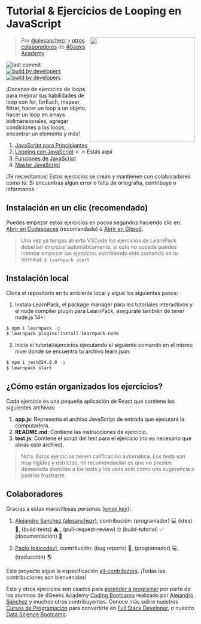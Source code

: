 <!-- hide -->
# Tutorial & Ejercicios de Looping en JavaScript 
<!-- endhide -->

<!-- hide -->
<a href="https://www.4geeksacademy.co"><img height="280" align="right" src="https://github.com/4GeeksAcademy/javascript-arrays-exercises-tutorial/blob/master/badge-loop.png"></a>

> Por [@alesanchezr](https://twitter.com/alesanchezr) y [otros colaboradores](https://github.com/4GeeksAcademy/javascript-arrays-exercises-tutorial/graphs/contributors) de [4Geeks Academy](https://4geeksacademy.co/)

![last commit](https://img.shields.io/github/last-commit/4geeksacademy/javascript-arrays-exercises-tutorial)
[![build by developers](https://img.shields.io/badge/build_by-Developers-blue)](https://breatheco.de)
[![build by developers](https://img.shields.io/twitter/follow/4geeksacademy?style=social&logo=twitter)](https://twitter.com/4geeksacademy)

<!-- endhide -->

¡Docenas de ejercicios de loops para mejorar tus habilidades de loop con for, forEach, mapear, filtrar, hacer un loop a un objeto, hacer un loop en arrays bidimensionales, agregar condiciones a los loops, encontrar un elemento y más!

<!-- hide -->
<ol>
  <li><a href="https://github.com/4GeeksAcademy/javascript-beginner-exercises-tutorial">JavaScript para Principiantes</a></li>
  <li><a href="https://github.com/4GeeksAcademy/javascript-arrays-exercises-tutorial">Looping con JavaScript</a> ← 🔥 Estás aquí</li>
  <li><a href="https://github.com/4GeeksAcademy/javascript-functions-exercises-tutorial">Funciones de JavaScript </a></li>
  <li><a href="https://github.com/4GeeksAcademy/master-javascript-programming-exercises">Master JavaScript</a></li>
</ol>

¡Te necesitamos! Estos ejercicios se crean y mantienen con colaboradores como tú. Si encuentras algún error o falta de ortografía, contribuye o infórmanos.


## Instalación en un clic (recomendado)

Puedes empezar estos ejercicios en pocos segundos haciendo clic en: [Abrir en Codespaces](https://codespaces.new/?repo=4GeeksAcademy/javascript-arrays-exercises-tutorial) (recomendado) o [Abrir en Gitpod](https://gitpod.io#https://github.com/4GeeksAcademy/javascript-arrays-exercises-tutorial).

> Una vez ya tengas abierto VSCode los ejercicios de LearnPack deberían empezar automáticamente, si esto no sucede puedes intentar empezar los ejercicios escribiendo este comando en tu terminal: `$ learnpack start`

## Instalación local

Clona el repositorio en tu ambiente local y sigue los siguientes pasos:

1. Instala LearnPack, el package manager para los tutoriales interactivos y el node compiler plugin para LearnPack, asegúrate también de tener node.js 14+:

```bash
$ npm i learnpack -g
$ learnpack plugins:install learnpack-node
```

2. Inicia el tutorial/ejercicios ejecutando el siguiente comando en el mismo nivel donde se encuentra tu archivo learn.json:

```bash
$ npm i jest@24.8.0 -g
$ learnpack start
```

<!-- endhide -->

## ¿Cómo están organizados los ejercicios?

Cada ejercicio es una pequeña aplicación de React que contiene los siguientes archivos:

1. **app.js**: Representa el archivo JavaScript de entrada que ejecutará la computadora.
2. **README.md**: Contiene las instrucciones de ejercicio.
3. **test.js**: Contiene el script del test para el ejercicio (no es necesario que abras este archivo).

> Nota: Estos ejercicios tienen calificación automática. Los tests son muy rígidos y estrictos, mi recomendación es que no prestes demasiada atención a los tests y los uses solo como una sugerencia o podrías frustrarte.

## Colaboradores
 
Gracias a estas maravillosas personas ([emoji key](https://github.com/kentcdodds/all-contributors#emoji-key)):

1. [Alejandro Sanchez (alesanchezr)](https://github.com/alesanchezr), contribución: (programador) 💻 (idea) 🤔, (build-tests) ⚠️ , (pull-request-review) 🤓 (build-tutorial) ✅ (documentación) 📖

2. [Paolo (plucodev)](https://github.com/plucodev), contribución: (bug reports) 🐛, (programador) 💻, (traducción) 🌎

Este proyecto sigue la especificación [all-contributors](https://github.com/kentcdodds/all-contributors). ¡Todas las contribuciones son bienvenidas!

Este y otros ejercicios son usados para [aprender a programar](https://4geeksacademy.com/es/aprender-a-programar/aprender-a-programar-desde-cero) por parte de los alumnos de 4Geeks Academy [Coding Bootcamp](https://4geeksacademy.com/us/coding-bootcamp) realizado por [Alejandro Sánchez](https://twitter.com/alesanchezr) y muchos otros contribuyentes. Conoce más sobre nuestros [Cursos de Programación](https://4geeksacademy.com/es/curso-de-programacion-desde-cero?lang=es) para convertirte en [Full Stack Developer](https://4geeksacademy.com/es/coding-bootcamps/desarrollador-full-stack/?lang=es), o nuestro [Data Science Bootcamp](https://4geeksacademy.com/es/coding-bootcamps/curso-datascience-machine-learning).
